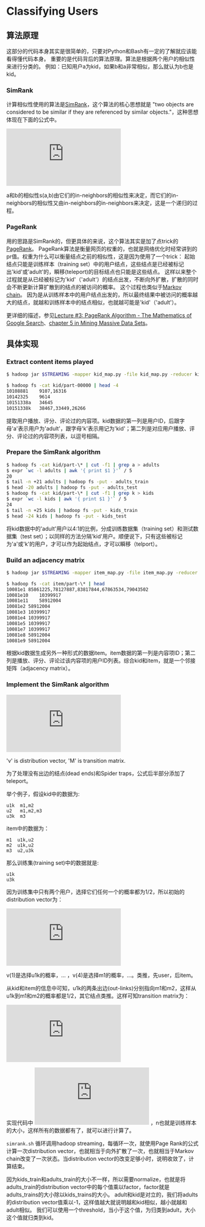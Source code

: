# Classifying Users

## 算法原理

这部分的代码本身其实是很简单的，只要对Python和Bash有一定的了解就应该能看得懂代码本身。
重要的是代码背后的算法原理。算法是根据两个用户的相似性来进行分类的。
例如：已知用户a为kid，如果b和a非常相似，那么就认为b也是kid。

### SimRank

计算相似性使用的算法是[SimRank](http://en.wikipedia.org/wiki/SimRank)，这个算法的核心思想就是
"two objects are considered to be similar if they are referenced by similar objects."，这种思想体现在下面的公式中。

![s(a,b)=\frac {c} {\abs{I(a)}\abs{I(b)}} \sum_{i=1}^{\abs{I(a)}} \sum_{j=1}^{\abs{I(b)}} s(I_{i}(a), I_{j}(b))](http://www.sciweavers.org/tex2img.php?eq=s%28a%2Cb%29%3D%5Cfrac%20%7Bc%7D%20%7B%5Cabs%7BI%28a%29%7D%5Cabs%7BI%28b%29%7D%7D%20%5Csum_%7Bi%3D1%7D%5E%7B%5Cabs%7BI%28a%29%7D%7D%20%5Csum_%7Bj%3D1%7D%5E%7B%5Cabs%7BI%28b%29%7D%7D%20s%28I_%7Bi%7D%28a%29%2C%20I_%7Bj%7D%28b%29%29&bc=White&fc=Black&im=jpg&fs=12&ff=arev&edit=0)

a和b的相似性s(a,b)由它们的in-neighbors的相似性来决定，而它们的in-neighbors的相似性又由in-neighbors的in-neighbors来决定，这是一个递归的过程。

### PageRank

用的思路是SimRank的，但更具体的来说，这个算法其实是加了点trick的[PageRank](http://en.wikipedia.org/wiki/PageRank)。
PageRank算法是衡量网页的权重的，也就是网络优化时经常讲到的pr值。权重为什么可以衡量结点之前的相似性，这是因为使用了一个trick：
起始结点只能是训练样本（training set）中的用户结点，这些结点是已经被标记出'kid'或'adult'的，瞬移(teleport)的目标结点也只能是这些结点。
这样以来整个过程就是从已经被标记为'kid'（'adult'）的结点出发，不断向外扩散，扩散的同时会不断更新计算扩散到的结点的被访问的概率。
这个过程也类似于[Markov chain](http://en.wikipedia.org/wiki/Markov_chain)。
因为是从训练样本中的用户结点出发的，所以最终结果中被访问的概率越大的结点，就越和训练样本中的结点相似，也就越可能是'kid'（'adult'）。

 
更详细的描述，参见[Lecture #3: PageRank Algorithm - The Mathematics of Google Search](http://www.math.cornell.edu/~mec/Winter2009/RalucaRemus/Lecture3/lecture3.html)、[chapter 5 in Mining Massive Data Sets](http://i.stanford.edu/~ullman/mmds/ch5.pdf)。


## 具体实现

### Extract content items played

```bash
$ hadoop jar $STREAMING -mapper kid_map.py -file kid_map.py -reducer kid_reduce.py -file kid_reduce.py -input clean -output kid

$ hadoop fs -cat kid/part-00000 | head -4  
10108881    9107,16316  
10142325    9614  
10151338a   34645  
10151338k   38467,33449,26266  
```

提取用户播放、评分、评论过的内容项。kid数据的第一列是用户ID，后跟字母'a'表示用户为'adult'，跟字母'k'表示用记为'kid'；第二列是对应用户播放、评分、评论过的内容项列表，以逗号相隔。


### Prepare the SimRank algorithm

```bash
$ hadoop fs -cat kid/part-\* | cut -f1 | grep a > adults  
$ expr `wc -l adults | awk '{ print $1 }'` / 5  
20  
$ tail -n +21 adults | hadoop fs -put - adults_train  
$ head -20 adults | hadoop fs -put - adults_test  
$ hadoop fs -cat kid/part-\* | cut -f1 | grep k > kids  
$ expr `wc -l kids | awk '{ print $1 }'` / 5  
24  
$ tail -n +25 kids | hadoop fs -put - kids_train  
$ head -24 kids | hadoop fs -put - kids_test 
```

将kid数据中的'adult'用户以4:1的比例，分成训练数据集（training set）和测试数据集（test set）；以同样的方法分隔'kid'用户。顺便说下，只有这些被标记为'a'或'k'的用户，才可以作为起始结点，才可以瞬移（telport）。


### Build an adjacency matrix

```bash
$ hadoop jar $STREAMING -mapper item_map.py -file item_map.py -reducer item_reduce.py -file item_reduce.py -input kid -output item  

$ hadoop fs -cat item/part-\* | head  
10081e1 85861225,78127887,83817844,67863534,79043502  
10081e10    10399917  
10081e11    58912004  
10081e2 58912004  
10081e3 10399917  
10081e4 10399917  
10081e5 10399917  
10081e7 10399917  
10081e8 58912004  
10081e9 58912004  
```

根据kid数据生成另外一种形式的数据item。item数据的第一列是内容项ID；第二列是播放、评分、评论过该内容项的用户ID列表。综合kid和item，就是一个邻接矩阵（adjacency matrix）。


### Implement the SimRank algorithm

![v\prime = \beta M v + (1 - \beta)e/n](http://www.sciweavers.org/tex2img.php?eq=v%5Cprime%20%3D%20%5Cbeta%20M%20v%20%2B%20%281%20-%20%5Cbeta%29e%2Fn&bc=White&fc=Black&im=jpg&fs=12&ff=arev&edit=0)

'v' is distribution vector, 'M' is transition matrix.

为了处理没有出边的结点(dead ends)和Spider traps，公式后半部分添加了teleport。

举个例子，假设kid中的数据为:

```csv
u1k  m1,m2
u2   m1,m2,m3
u3k  m3
```

item中的数据为：

```csv
m1  u1k,u2
m2  u1k,u2
m3  u2,u3k
```

那么训练集(training set)中的数据就是:

```csv
u1k
u3k
```

因为训练集中只有两个用户，选择它们任何一个的概率都为1/2，所以初始的distribution vector为：

![v = \begin{bmatrix}\frac {1}{2} \\ 0 \\ \frac {1}{2} \\ 0 \\ 0 \\ 0 \end{bmatrix}](http://www.sciweavers.org/tex2img.php?eq=%20v%20%3D%20%5Cbegin%7Bbmatrix%7D%5Cfrac%20%7B1%7D%7B2%7D%20%5C%5C%200%20%5C%5C%20%5Cfrac%20%7B1%7D%7B2%7D%20%5C%5C%200%20%5C%5C%200%20%5C%5C%200%20%5Cend%7Bbmatrix%7D%20&bc=White&fc=Black&im=jpg&fs=12&ff=arev&edit=0)

v(1)是选择u1k的概率，... ，v(4)是选择m1的概率，...。类推，先user，后item。

从kid和item的信息中可知，u1k的两条出边(out-links)分别指向m1和m2，这样从u1k到m1和m2的概率都是1/2，其它结点类推。这样可知transition matrix为：

![ v = \begin{bmatrix} 0 & 0 & 0 & \frac {1}{2} & \frac{1}{2} & 0 \\ 0 & 0 & 0 & \frac {1}{2} & \frac {1} {2} & \frac {1}{2} \\ 0 & 0 & 0 & 0 & 0 & \frac {1}{2} \\ \frac {1}{2} & \frac {1}{3} & 0 & 0 & 0 & 0 \\ \frac {1}{2} & \frac {1}{2} & 0 & 0 & 0 & 0 \\ 0 & \frac {1}{3} & 1 & 0 & 0 & 0 \end{bmatrix} ](http://www.sciweavers.org/tex2img.php?eq=%20v%20%3D%20%5Cbegin%7Bbmatrix%7D%200%20%26%200%20%26%200%20%26%20%5Cfrac%20%7B1%7D%7B2%7D%20%26%20%5Cfrac%7B1%7D%7B2%7D%20%26%200%20%5C%5C%200%20%26%200%20%26%200%20%26%20%5Cfrac%20%7B1%7D%7B2%7D%20%26%20%5Cfrac%20%7B1%7D%20%7B2%7D%20%26%20%5Cfrac%20%7B1%7D%7B2%7D%20%5C%5C%200%20%26%200%20%26%200%20%26%200%20%26%200%20%26%20%5Cfrac%20%7B1%7D%7B2%7D%20%5C%5C%20%5Cfrac%20%7B1%7D%7B2%7D%20%26%20%5Cfrac%20%7B1%7D%7B3%7D%20%26%200%20%26%200%20%26%200%20%26%200%20%5C%5C%20%5Cfrac%20%7B1%7D%7B2%7D%20%26%20%5Cfrac%20%7B1%7D%7B2%7D%20%26%200%20%26%200%20%26%200%20%26%200%20%5C%5C%200%20%26%20%5Cfrac%20%7B1%7D%7B3%7D%20%26%201%20%26%200%20%26%200%20%26%200%20%5Cend%7Bbmatrix%7D%20&bc=White&fc=Black&im=jpg&fs=12&ff=arev&edit=0)

实现代码中 ![\beta = 0.8](http://www.sciweavers.org/tex2img.php?eq=%5Cbeta%20%3D%200.8&bc=White&fc=Black&im=jpg&fs=12&ff=arev&edit=0) ，n也就是训练样本的大小，这样所有的数据都有了，就可以进行计算了。

`simrank.sh` 循环调用hadoop streaming，每循环一次，就使用Page Rank的公式计算一次distribution vector，也就相当于向外扩散了一次，也就相当于Markov chain改变了一次状态。当distribution vector的改变足够小时，说明收敛了，计算结束。

因为kids_train和adults_train的大小不一样，所以需要normalize，也就是将adults_train的distribution vector中的每个值乘以factor，factor就是adults_trains的大小除以kids_trains的大小。
adult和kid是对立的，我们将adults的distribution vector值乘以-1，这样值越大就说明越和kid相似，越小就越和adult相似。
我们可以使用一个threshold，当小于这个值，为归类到adult，大小这个值就归类到kid。
